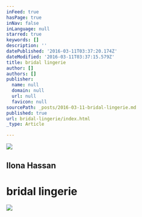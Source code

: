 ```yaml
---
inFeed: true
hasPage: true
inNav: false
inLanguage: null
starred: true
keywords: []
description: ''
datePublished: '2016-03-11T03:37:20.174Z'
dateModified: '2016-03-11T03:37:15.579Z'
title: bridal lingerie
author: []
authors: []
publisher:
  name: null
  domain: null
  url: null
  favicon: null
sourcePath: _posts/2016-03-11-bridal-lingerie.md
published: true
url: bridal-lingerie/index.html
_type: Article

---
```

![](https://the-grid-user-content.s3-us-west-2.amazonaws.com/f82cd1a6-dc18-484a-87e9-17f3e7498330.jpg)

## Ilona Hassan

# bridal lingerie
![](https://the-grid-user-content.s3-us-west-2.amazonaws.com/c2bbecb6-8e9d-4578-8563-849afd9aee25.png)